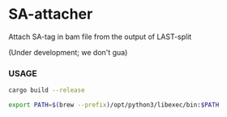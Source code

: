 # SA-attacher

Attach SA-tag in bam file from the output of LAST-split

(Under development; we don't gua)

### USAGE

```bash
cargo build --release

```

```bash
export PATH=$(brew --prefix)/opt/python3/libexec/bin:$PATH
```
